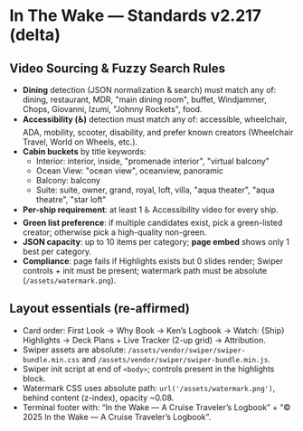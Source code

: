 # In The Wake — Standards v2.217 (delta)

## Video Sourcing & Fuzzy Search Rules
- **Dining** detection (JSON normalization & search) must match any of:
  dining, restaurant, MDR, "main dining room", buffet, Windjammer, Chops, Giovanni, Izumi, "Johnny Rockets", food.
- **Accessibility (♿)** detection must match any of:
  accessible, wheelchair, ADA, mobility, scooter, disability, and prefer known creators (Wheelchair Travel, World on Wheels, etc.).
- **Cabin buckets** by title keywords:
  - Interior: interior, inside, "promenade interior", "virtual balcony"
  - Ocean View: "ocean view", oceanview, panoramic
  - Balcony: balcony
  - Suite: suite, owner, grand, royal, loft, villa, "aqua theater", "aqua theatre", "star loft"
- **Per-ship requirement**: at least 1 ♿ Accessibility video for every ship.
- **Green list preference**: if multiple candidates exist, pick a green-listed creator; otherwise pick a high-quality non-green.
- **JSON capacity**: up to 10 items per category; **page embed** shows only 1 best per category.
- **Compliance**: page fails if Highlights exists but 0 slides render; Swiper controls + init must be present; watermark path must be absolute (`/assets/watermark.png`).

## Layout essentials (re-affirmed)
- Card order: First Look → Why Book → Ken’s Logbook → Watch: {Ship} Highlights → Deck Plans + Live Tracker (2-up grid) → Attribution.
- Swiper assets are absolute: `/assets/vendor/swiper/swiper-bundle.min.css` and `/assets/vendor/swiper/swiper-bundle.min.js`.
- Swiper init script at end of `<body>`; controls present in the highlights block.
- Watermark CSS uses absolute path: `url('/assets/watermark.png')`, behind content (z-index), opacity ~0.08.
- Terminal footer with: “In the Wake — A Cruise Traveler’s Logbook” + “© 2025 In the Wake — A Cruise Traveler’s Logbook”.
